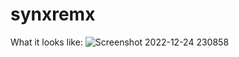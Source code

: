 # synxremx
What it looks like:
![Screenshot 2022-12-24 230858](https://user-images.githubusercontent.com/97002070/209456702-e2ef2ebf-28af-4cdb-af13-cee739d767f9.png)
